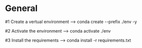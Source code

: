 # General

#1 Create a vertual environment
  --> conda create --prefix ./env -y


#2 Activate the environment
  --> conda activate ./env


#3 Install the requirements 
  --> conda install -r requirements.txt

